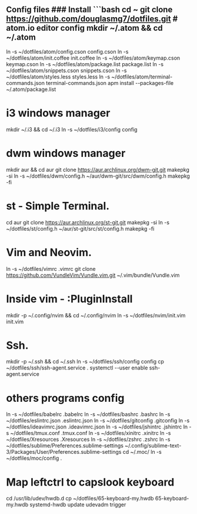 ## Config files ### Install ```bash cd ~ git clone https://github.com/douglasmg7/dotfiles.git # atom.io editor config mkdir ~/.atom && cd ~/.atom
ln -s ~/dotfiles/atom/config.cson config.cson
ln -s ~/dotfiles/atom/init.coffee init.coffee
ln -s ~/dotfiles/atom/keymap.cson keymap.cson
ln -s ~/dotfiles/atom/package.list package.list
ln -s ~/dotfiles/atom/snippets.cson snippets.cson
ln -s ~/dotfiles/atom/styles.less styles.less
ln -s ~/dotfiles/atom/terminal-commands.json terminal-commands.json
apm install --packages-file ~/.atom/package.list

# i3 windows manager
mkdir ~/.i3 && cd ~/.i3
ln -s ~/dotfiles/i3/config config

# dwm windows manager
mkdir aur && cd aur
git clone https://aur.archlinux.org/dwm-git.git
makepkg -si
ln -s ~/dotfiles/dwm/config.h ~/aur/dwm-git/src/dwm/config.h
makepkg -fi

# st - Simple Terminal.
cd aur
git clone https://aur.archlinux.org/st-git.git
makepkg -si
ln -s ~/dotfiles/st/config.h ~/aur/st-git/src/st/config.h
makepkg -fi

# Vim and Neovim.
ln -s ~/dotfiles/vimrc .vimrc
git clone https://github.com/VundleVim/Vundle.vim.git ~/.vim/bundle/Vundle.vim
# Inside vim - :PluginInstall
mkdir -p ~/.config/nvim && cd ~/.config/nvim
ln -s ~/dotfiles/nvim/init.vim init.vim

# Ssh.
mkdir -p ~/.ssh && cd ~/.ssh
ln -s ~/dotfiles/ssh/config config
cp ~/dotfiles/ssh/ssh-agent.service .
systemctl --user enable ssh-agent.service

# others programs config
ln -s ~/dotfiles/babelrc .babelrc
ln -s ~/dotfiles/bashrc .bashrc
ln -s ~/dotfiles/eslintrc.json .eslintrc.json
ln -s ~/dotfiles/gitconfig .gitconfig
ln -s ~/dotfiles/ideavimrc.json .ideavimrc.json
ln -s ~/dotfiles/jshintrc .jshintrc
ln -s ~/dotfiles/tmux.conf .tmux.conf
ln -s ~/dotfiles/xinitrc .xinitrc
ln -s ~/dotfiles/Xresources .Xresources
ln -s ~/dotfiles/zshrc .zshrc
ln -s ~/dotfiles/sublime/Preferences.sublime-settings ~/.config/sublime-text-3/Packages/User/Preferences.sublime-settings
cd ~/.moc/
ln -s ~/dotfiles/moc/config .

# Map leftctrl to capslook keyboard
cd /usr/lib/udev/hwdb.d
cp ~/dotfiles/65-keyboard-my.hwdb 65-keyboard-my.hwdb
systemd-hwdb update
udevadm trigger
```

